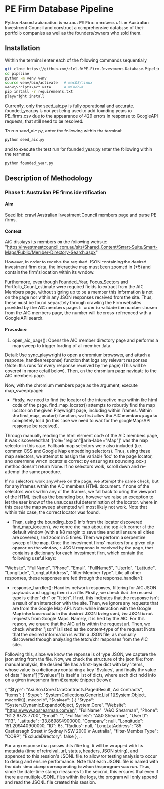 # PE Firm Database Pipeline

Python-based automation to extract PE Firm members of the Australian Investment Council and construct a comprehensive database of their portfolio companies as well as the founders/owners who sold them.

## Installation
Within the terminal enter each of the following commands sequentially
```bash
git clone https://github.com/clel-0/PE-Firm-Investment-Database-Pipeline
cd pipeline
python -m venv venv
source venv/bin/activate   # macOS/Linux
venv\Scripts\activate      # Windows
pip install -r requirements.txt
playwright install
```
Currently, only the seed_aic.py is fully operational and accurate. founded_year.py is not yet being used to add founding years to PE_firms.csv due to the appearance of 429 errors in response to GoogleAPI requests, that still need to be resolved. 

To run seed_aic.py, enter the following within the terminal:

```bash
python seed_aic.py
```

and to execute the test run for founded_year.py enter the following within the terminal:

```bash
python founded_year.py
```

## Description of Methodology

### Phase 1: Australian PE firms identification

#### Aim
Seed list: crawl Australian Investment Council members page and parse PE firms.

#### Context
AIC displays its members on the following website:
"https://investmentcouncil.com.au/site/Shared_Content/Smart-Suite/Smart-Maps/Public/Member-Directory-Search.aspx"


However, in order to receive the required JSON containing the desired investment firm data, the interactive map must been zoomed in (+5) and contain the firm's location within its window.

Furthermore, even though Founded_Year, Focus_Sectors and Portfolio_Count_estimate were required fields to extract from the AIC Members page, without signing up to be a member this information is not on the page nor within any JSON responses received from the site. Thus, these must be found separately through crawling the Firm websites provided by the AIC members page. In order to validate the number chosen from the AIC members page, the number will be cross-referenced with a Google API search.

#### Procedure
1. open_aic_page(): Opens the AIC member directory page and performs a map sweep to trigger loading of all member data.

Detail:
Use sync_playwright to open a chromium browswer, and attach a response_handler(response) function that logs any relevant responses (Note: this runs for every response received by the page) (This will be covered in more detail below). Then, on the chromium page navigate to the AIC members page. 

Now, with the chromium members page as the argument, execute map_sweep(page):<br>

- Firstly, we need to find the locator of the interactive map within the html code of the page. find_map_locator() attempts to robustly find the map locator on the given Playwright page, including within iframes. Within the find_map_locator() function, we first allow the AIC members page to completely load (in this case we need to wait for the googleMapsAPI response be received). 

Through manually reading the html element code of the AIC members page, it was discovered that '[role="region"][aria-label="Map"]' was the map selector in this case. Fallback map selectors were also included (i.e. common CSS and Google Map embedding selectors). Thus, using these map selectors, we attempt to assign the variable 'loc' to the page locator, and determine which locator is correct by ensuring its bounding_box() method doesn't return None. If no selectors work, scroll down and re-attempt the same procdure. 

If no selectors work anywhere on the page, we attempt the same check, but for any iframes within the AIC members HTML document. If none of the selectors work within any of the iframes, we fall back to using the viewport of the HTML itself as the bounding box, however we raise an exception to let the user know of the unsuccessful determination of the locator, where in this case the map sweep attempted will most likely not work. Note that within this case, the correct locator was found. 

- Then, using the bounding_box() info from the locator discovered find_map_locator(), we centre the map about the top-left corner of the default window (with a 1/8 margin to save time and stil ensure all cities are covered), and zoom in 5 times. Them we perform a serpentine sweep of the map. Once the investment firms' markers for a given city appear on the window, a JSON response is received by the page, that contains a dictionary for each investment firm, which contain the following useful keys: 

"Website", "FullName", "Phone", "Email", "FullName5", "UserId", "Latitude", "Longitude", "LongLatAddress", "filter-Member Type". Like all other responses, these responses are fed through the response_handler():

- response_handler(): Handles network responses, filtering for AIC JSON payloads and logging them to a file. Firstly, we check that the request type is either "xhr" or "fetch". If not, this indicates that the response isn't a result of an interaction with the site. Then, we ignore any requests that are from the Google Map API. Note: while interaction with the Google Map interface results in the desired JSON being sent, the JSON is not requests from Google Maps. Namely, it is held by the AIC. For this reason, we ensure that the AIC url is within the request url. Then, we check whether "json" is listed as the content-type of the request (Note that the desired information is within a JSON file, as manually discovered through analysing the fetch/xhr responses from the AIC site).

Following this, since we know the reponse is of type JSON, we capture the json string from the file. Now, we check the structure of the json file: from manual analysis, the desired file has a first-layer dict with key 'items', whose value is a dictionary containing a key '$values', and finally the value of data["items"]["$values"] is itself a list of dicts, where each dict hold info on a given investment firm (Example Snippet Below): 

{
    "$type": "Asi.Soa.Core.DataContracts.PagedResult, Asi.Contracts",
    "Items": {
        "$type": "System.Collections.Generic.List`1[[System.Object, mscorlib]], mscorlib",
        "$values": [
            {
                "$type": "System.Dynamic.ExpandoObject, System.Core",
                "Website": "https://www.aoshearman.com/en",
                "FullName": "A&O Shearman",
                "Phone": "61 2 9373 7700",
                "Email": "",
                "FullName5": "A&O Shearman",
                "UserId": "113",
                "Latitude": -33.869894900000,
                "Company": null,
                "Longitude": 151.209440900000,
                "ID": 65,
                "Radius": null,
                "LongLatAddress": "85 Castlereagh Street \r Sydney NSW 2000 \r Australia",
                "filter-Member Type": "CORP",
                "ExcludeDirectory": false
            }, 
            ...

For any response that passes this filtering, it will be wrapped with its metadata (time of retreival, url, status, headers, JSON string), and appended to this session's JSONL file, to allow for testing analysis to occur to debug and ensure performance. Note that each JSONL file is named with the date-time stamp corresponding to when the program was run. Thus, since the date-time stamp measures to the second, this ensures that even if there are multiple JSONL files within the logs, the program will only append and read the JSONL file created this session. 



        



